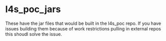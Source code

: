 # l4s_poc_jars
These have the jar files that would be built in the l4s_poc repo.  If you have issues building them because of work restrictions pulling in external repos this shoudl solve the issue.
